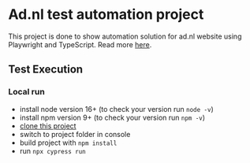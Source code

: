 # Ad.nl test automation project
This project is done to show automation solution for ad.nl website using Playwright and TypeScript.
Read more [here](https://www.cuketest.com/playwright/docs/intro).

## Test Execution
### Local run
- install node version 16+ (to check your version run `node -v`)
- install npm version 9+ (to check your version run `npm -v`)
- [clone this project](https://github.com/tchumakina/todos-tests.git)
- switch to project folder in console
- build project with `npm install`
- run `npx cypress run`


